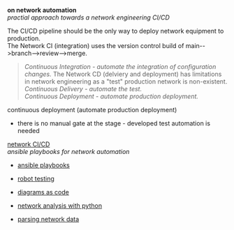 **on network automation**  
 _practial approach towards a network engineering CI/CD_  
 
The CI/CD pipeline should be the only way to deploy network equipment to production.  
The Network CI (integration) uses the version control build of main-->branch-->review-->merge.  
>_Continuous Integration - automate the integration of configuration changes._
The Network CD (delviery and deployment) has limitations in network engineering as a "test" production network is non-existent.
>_Continuous Delivery - automate the test._    
>_Continuous Deployment - automate production deployment._  

 continuous deployment (automate production deployment)    
* there is no manual gate at the stage - developed test automation is needed 

[network CI/CD](https://github.com/sdncoder/network-ci-cd)  
_ansible playbooks for network automation_  
* [ansible playbooks](https://github.com/sdncoder/playbooks)  


* [robot testing](https://github.com/sdncoder/robot)  
* [diagrams as code](https://github.com/sdncoder/diagrams)
* [network analysis with python](https://github.com/sdncoder/sr-te-networkx)  
* [parsing network data](https://github.com/sdncoder/text-parsing)  










 
